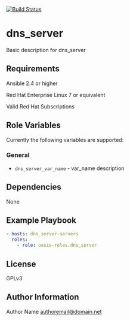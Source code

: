 [![Build Status](https://travis-ci.org/oasis-roles/dns_server.svg?branch=master)](https://travis-ci.org/oasis-roles/dns_server)

dns_server
===========

Basic description for dns_server

Requirements
------------

Ansible 2.4 or higher

Red Hat Enterprise Linux 7 or equivalent

Valid Red Hat Subscriptions

Role Variables
--------------

Currently the following variables are supported:

### General

* `dns_server_var_name` - var\_name description

Dependencies
------------

None

Example Playbook
----------------

```yaml
- hosts: dns_server-servers
  roles:
    - role: oasis-roles.dns_server
```

License
-------

GPLv3

Author Information
------------------

Author Name <authoremail@domain.net>